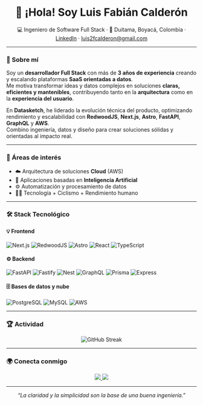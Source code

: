 <!-- 🌟 GitHub Profile README — Luis Fabián Calderón Fontalvo -->

<h1 align="center">👋 ¡Hola! Soy Luis Fabián Calderón</h1>

<p align="center">
  💻 Ingeniero de Software Full Stack · 📍 Duitama, Boyacá, Colombia ·  
  <a href="https://www.linkedin.com/in/luis2fcalderon" target="_blank">LinkedIn</a> ·
  <a href="mailto:luis2fcalderon@gmail.com">luis2fcalderon@gmail.com</a>
</p>

---

### 🚀 Sobre mí

Soy un **desarrollador Full Stack** con más de **3 años de experiencia** creando y escalando plataformas **SaaS orientadas a datos**.  
Me motiva transformar ideas y datos complejos en soluciones **claras, eficientes y mantenibles**, contribuyendo tanto en la **arquitectura** como en la **experiencia del usuario**.

En **Datasketch**, he liderado la evolución técnica del producto, optimizando rendimiento y escalabilidad con **RedwoodJS**, **Next.js**, **Astro**, **FastAPI**, **GraphQL** y **AWS**.  
Combino ingeniería, datos y diseño para crear soluciones sólidas y orientadas al impacto real.

---

### 🧠 Áreas de interés

- ☁️ Arquitectura de soluciones **Cloud** (AWS)  
- 🤖 Aplicaciones basadas en **Inteligencia Artificial**  
- ⚙️ Automatización y procesamiento de datos  
- 🚴‍♂️ Tecnología + Ciclismo + Rendimiento humano  

---

### 🛠️ Stack Tecnológico

#### 💡 Frontend
![Next.js](https://img.shields.io/badge/-Next.js-black?style=flat&logo=next.js)
![RedwoodJS](https://img.shields.io/badge/-RedwoodJS-bf2e1a?style=flat&logo=redwoodjs&logoColor=white)
![Astro](https://img.shields.io/badge/-Astro-FF5D01?style=flat&logo=astro&logoColor=white)
![React](https://img.shields.io/badge/-React-61DAFB?style=flat&logo=react&logoColor=black)
![TypeScript](https://img.shields.io/badge/-TypeScript-3178C6?style=flat&logo=typescript&logoColor=white)

#### ⚙️ Backend
![FastAPI](https://img.shields.io/badge/-FastAPI-009688?style=flat&logo=fastapi&logoColor=white)
![Fastify](https://img.shields.io/badge/-Fastify-000000?style=flat&logo=fastify)
![Nest](https://img.shields.io/badge/-Nestjs-000000?style=flat&logo=nestjs)
![GraphQL](https://img.shields.io/badge/-GraphQL-E10098?style=flat&logo=graphql)
![Prisma](https://img.shields.io/badge/-Prisma-2D3748?style=flat&logo=prisma&logoColor=white)
![Express](https://img.shields.io/badge/-Express.js-404D59?style=flat)

#### 🗄️ Bases de datos y nube
![PostgreSQL](https://img.shields.io/badge/-PostgreSQL-336791?style=flat&logo=postgresql&logoColor=white)
![MySQL](https://img.shields.io/badge/-MySQL-4479A1?style=flat&logo=mysql&logoColor=white)
![AWS](https://img.shields.io/badge/-AWS-232F3E?style=flat&logo=amazonaws&logoColor=white)

---

### 🏆 Actividad

<p align="center">
  <img src="https://github-readme-streak-stats.herokuapp.com/?user=luis2fcalderon&theme=tokyonight&hide_border=true" alt="GitHub Streak" />
</p>

---

### 🌍 Conecta conmigo

<p align="center">
  <a href="https://www.linkedin.com/in/luis2fcalderon" target="_blank">
    <img src="https://img.shields.io/badge/-LinkedIn-blue?style=flat&logo=linkedin&logoColor=white" />
  </a>
  <a href="mailto:luis2fcalderon@gmail.com">
    <img src="https://img.shields.io/badge/-Gmail-D14836?style=flat&logo=gmail&logoColor=white" />
  </a>
</p>

---

<p align="center">
  <i>“La claridad y la simplicidad son la base de una buena ingeniería.”</i>
</p>
